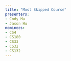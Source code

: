 ```yaml
---
title: "Most Skipped Course"
presenters: 
- Cody Ma
- Jason Hu
nominees:
- CS4
- CS180
- CS33
- CS32
- CS132
---
```

